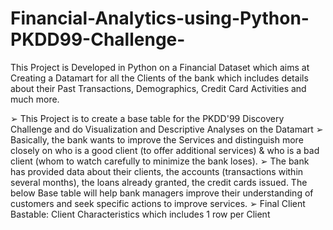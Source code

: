 # Financial-Analytics-using-Python-PKDD99-Challenge-
This Project is Developed in Python on a Financial Dataset which aims at Creating a Datamart for all the Clients of the bank which includes details about their Past Transactions, Demographics, Credit Card Activities and much more.


➢ This Project is to create a base table for the PKDD'99 Discovery Challenge and do Visualization and Descriptive Analyses on the Datamart
➢ Basically, the bank wants to improve the Services and distinguish more closely on who is a good client (to offer additional services) & who is a bad client (whom to watch carefully to minimize the bank loses).
➢ The bank has provided data about their clients, the accounts (transactions within several months), the loans already granted, the credit cards issued. The below Base table will help bank managers improve their understanding of customers and seek specific actions to improve services.
➢ Final Client Bastable: Client Characteristics which includes 1 row per Client
